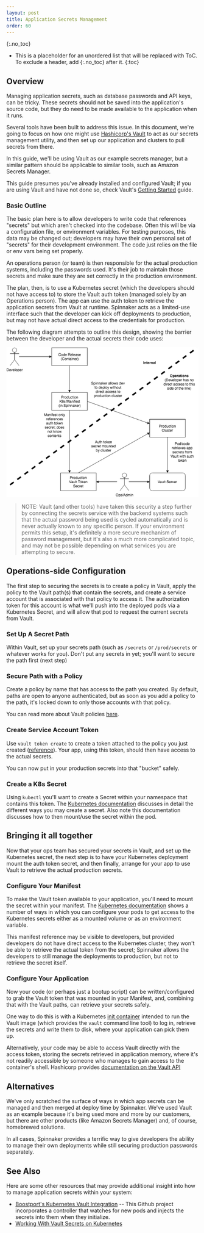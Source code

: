```yaml
---
layout: post
title: Application Secrets Management
order: 60
---
```

{:.no_toc}
* This is a placeholder for an unordered list that will be replaced with ToC. To exclude a header, add {:.no_toc} after it.
{:toc}

## Overview

Managing application secrets, such as database passwords and API keys, can
be tricky.  These secrets should not be saved into the application's source
code, but they do need to be made available to the application when it runs.

Several tools have been built to address this issue.  In this document, we're
going to focus on how one might use [Hashicorp's Vault](https://www.vaultproject.io/)
to act as our secrets management utility, and then set up our application and
clusters to pull secrets from there.

In this guide, we'll be using Vault as our example secrets manager, but a
similar pattern should be applicable to similar tools, such as Amazon Secrets
Manager.

This guide presumes you've already installed and configured Vault; if you
are using Vault and have not done so, check Vault's 
[Getting Started](https://www.vaultproject.io/intro/getting-started/install.html)
guide.

### Basic Outline

The basic plan here is to allow developers to write code that references
"secrets" but which aren't checked into the codebase.  Often this will be
via a configuration file, or environment variables.  For testing purposes,
this data may be changed out; developers may have their own personal set of
"secrets" for their development environment.  The code just relies on the
file or env vars being set properly.

An operations person (or team) is then responsible for the actual production
systems, including the passwords used.  It's their job to maintain those
secrets and make sure they are set correctly in the production environment.

The plan, then, is to use a Kubernetes secret (which the developers should
not have access to) to store the Vault auth token (managed solely by an
Operations person).  The app can use the auth token to retrieve the application
secrets from Vault at runtime.  Spinnaker acts as a limited-use interface
such that the developer can kick off deployments to production, but may not
have actual direct access to the credentials for production.

The following diagram attempts to outline this design, showing the barrier
between the developer and the actual secrets their code uses:

![Diagram](/assets/images/app_secrets_diagram.png)

> NOTE:  Vault (and other tools) have taken this security a step further by connecting the secrets service with the backend systems such that the actual password being used is cycled automatically and is never actually known to any specific person.  If your environment permits this setup, it's definitely a more secure mechanism of password management, but it's also a much more complicated topic, and may not be possible depending on what services you are attempting to secure.

## Operations-side Configuration

The first step to securing the secrets is to create a policy in Vault, apply
the policy to the Vault path(s) that contain the secrets, and create a service
account that is associated with that policy to access it.  The authorization
token for this account is what we'll push into the deployed pods via a
Kubernetes Secret, and will allow that pod to request the current secrets
from Vault.

### Set Up A Secret Path

Within Vault, set up your secrets path (such as `/secrets` or `/prod/secrets`
or whatever works for you).  Don't put any secrets in yet; you'll want to
secure the path first (next step)

### Secure Path with a Policy

Create a policy by name that has access to the path you created.  By default,
paths are open to anyone authenticated, but as soon as you add a policy to
the path, it's locked down to only those accounts with that policy.

You can read more about Vault policies [here](https://www.vaultproject.io/docs/concepts/policies.html).

### Create Service Account Token

Use `vault token create` to create a token attached to the policy you just
created ([reference](https://www.vaultproject.io/docs/commands/token/create.html)).
Your app, using this token, should then have access to the actual secrets.

You can now put in your production secrets into that "bucket" safely.

### Create a K8s Secret

Using `kubectl` you'll want to create a Secret within your namespace that
contains this token.  The [Kubernetes documentation](https://kubernetes.io/docs/concepts/configuration/secret/)
discusses in detail the different ways you may create a secret.  Also note
this documentation discusses how to then mount/use the secret within the
pod.

## Bringing it all together

Now that your ops team has secured your secrets in Vault, and set up the
Kubernetes secret, the next step is to have your Kubernetes deployment
mount the auth token secret, and then finally, arrange for your app to
use Vault to retrieve the actual production secrets.

### Configure Your Manifest

To make the Vault token available to your application, you'll need to mount
the secret within your manifest. The
[Kubernetes documentation](https://kubernetes.io/docs/tasks/inject-data-application/distribute-credentials-secure/)
shows a number of ways in which you can configure your pods to get access to
the Kubernetes secrets either as a mounted volume or as an environment
variable.

This manifest reference may be visible to developers, but provided developers
do not have direct access to the Kubernetes cluster, they won't be able to
retrieve the actual token from the secret; Spinnaker allows the developers to
still manage the deployments to production, but not to retrieve the secret
itself.

### Configure Your Application

Now your code (or perhaps just a bootup script) can be written/configured to
grab the Vault token that was mounted in your Manifest, and, combining that
with the Vault paths, can retrieve your secrets safely.

One way to do this is with a Kubernetes [init container](https://kubernetes.io/docs/concepts/workloads/pods/init-containers/)
intended to run the Vault image (which provides the `vault` command line tool)
to log in, retrieve the secrets and write them to disk, where your application
can pick them up.

Alternatively, your code may be able to access Vault directly with the access
token, storing the secrets retrieved in application memory, where it's not
readily accessible by someone who manages to gain access to the container's
shell.  Hashicorp provides [documentation on the Vault API](https://www.vaultproject.io/api/index.html)

## Alternatives

We've only scratched the surface of ways in which app secrets can be managed
and then merged at deploy time by Spinnaker.  We've used Vault as an example
because it's being used more and more by our customers, but there are other
products (like Amazon Secrets Manager) and, of course, homebrewed solutions.

In all cases, Spinnaker provides a terrific way to give developers the ability
to manage their own deployments while still securing production passwords
separately.

## See Also

Here are some other resources that may provide additional insight into how
to manage application secrets within your system:

* [Boostport's Kubernetes Vault Integration](https://github.com/Boostport/kubernetes-vault) -- This Github project incorporates a controller that watches
for new pods and injects the secrets into them when they initialize.
* [Working With Vault Secrets on Kubernetes](https://medium.com/ww-engineering/working-with-vault-secrets-on-kubernetes-fde381137d88)





